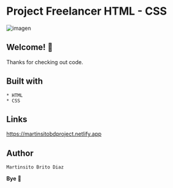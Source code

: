 # Project Freelancer HTML - CSS

![imagen](https://user-images.githubusercontent.com/54644026/144357531-935074f5-6f62-4af1-af3c-ec58fa959bd1.png)


## Welcome! 👋

Thanks for checking out code.

## Built with
    * HTML
    * CSS

## Links

https://martinsitobdproject.netlify.app

## Author

    Martinsito Brito Diaz

**Bye** 🚀
